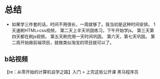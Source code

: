 # 总结
* 如果学三件套的话，时间不用很长，一周就够了。我当初是这种时间安排。
1天速刷HTML+css视频，
第二天上半天巩固练习，下午开始学js。
第三天第四天都在刷js视频。
第五天刷完用一天时间巩固。
第六天，第七天巩固。
第二周开始做前端项目，就做类似淘宝的项目就可以了。



## b站视频
【re：从零开始的计算机自学之路】入门 = 上完这些公开课
                  黑马程序员
